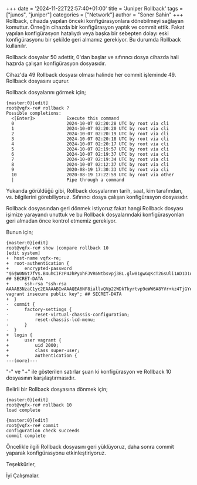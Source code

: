 +++
date = '2024-11-22T22:57:40+01:00'
title = 'Juniper Rollback'
tags = ["junos", "juniper"]
categories = ["Network"]
author = "Soner Sahin"
+++
Rollback, cihazda yapılan önceki konfigürasyonlara dönebilmeyi sağlayan komuttur. Örneğin cihazda bir konfigürasyon yaptık ve commit ettik. Fakat yapılan konfigürasyon hatalıydı veya başka bir sebepten dolayı eski konfigürasyonu bir şekilde geri almamız gerekiyor. Bu durumda Rollback kullanılır.

Rollback dosyalar 50 adettir, 0'dan başlar ve sıfırıncı dosya cihazda hali hazırda çalışan konfigürasyon dosyasıdır. 

Cihaz'da 49 Rollback dosyası olması halinde her commit işleminde 49. Rollback dosyasını uçurur.

Rollback dosyalarını görmek için;
```
{master:0}[edit]
root@vqfx-re# rollback ?             
Possible completions:
  <[Enter]>            Execute this command
  0                    2024-10-07 02:20:28 UTC by root via cli 
  1                    2024-10-07 02:20:20 UTC by root via cli 
  2                    2024-10-07 02:20:19 UTC by root via cli 
  3                    2024-10-07 02:20:18 UTC by root via cli 
  4                    2024-10-07 02:20:17 UTC by root via cli 
  5                    2024-10-07 02:19:57 UTC by root via cli 
  6                    2024-10-07 02:19:37 UTC by root via cli 
  7                    2024-10-07 02:19:34 UTC by root via cli 
  8                    2024-10-07 02:12:37 UTC by root via cli 
  9                    2020-08-19 17:30:33 UTC by root via cli 
  10                   2020-08-19 17:22:59 UTC by root via other 
  |                    Pipe through a command
```

Yukarıda görüldüğü gibi, Rollback dosyalarının tarih, saat, kim tarafından, vs. bilgilerini görebiliyoruz. Sıfırıncı dosya çalışan konfigürasyon dosyasıdır.

Rollback dosyasından geri dönmek istiyoruz fakat hangi Rollback dosyası işimize yarayandı unuttuk ve bu Rollback dosyalarındaki konfigürasyonları geri almadan önce kontrol etmemiz gerekiyor. 

Bunun için;

```
{master:0}[edit]
root@vqfx-re# show |compare rollback 10    
[edit system]
+  host-name vqfx-re;
+  root-authentication {
+      encrypted-password "$6$W0N6t7fV$.B4uhCIFzP4JhPyohFJVR6Ntbsvpj3BL.glw81gwGqKcT2GsUli1AD1D1oWa6hn0sSWZpi/Y1E9GAU9f3kCqV/"; ## SECRET-DATA
+      ssh-rsa "ssh-rsa AAAAB3NzaC1yc2EAAAABIwAAAQEA6NF8iallvQVp22WDkTkyrtvp9eWW6A8YVr+kz4TjGYe7gHzIw+niNltGEFHzD8+v1I2YJ6oXevct1YeS0o9HZyN1Q9qgCgzUFtdOKLv6IedplqoPkcmF0aYet2PkEDo3MlTBckFXPITAMzF8dJSIFo9D8HfdOV0IAdx4O7PtixWKn5y2hMNG0zQPyUecp4pzC6kivAIhyfHilFR61RGL+GPXQ2MWZWFYbAGjyiYJnAmCP3NOTd0jMZEnDkbUvxhMmBYSdETk1rRgm+R4LOzFUGaHqHDLKLX+FIPKcF96hrucXzcWyLbIbEgE98OHlnVYCzRdK8jlqm8tehUc9c9WhQ== vagrant insecure public key"; ## SECRET-DATA
+  }
-  commit {
-      factory-settings {
-          reset-virtual-chassis-configuration;
-          reset-chassis-lcd-menu;
-      }
-  }
+  login {
+      user vagrant {
+          uid 2000;
+          class super-user;
+          authentication {
---(more)---
```

"-" ve "+" ile gösterilen satırlar şuan ki konfigürasyon ve Rollback 10 dosyasının karşılaştırmasıdır.

Belirli bir Rollback dosyasına dönmek için;

```
{master:0}[edit]
root@vqfx-re# rollback 10 
load complete

{master:0}[edit]
root@vqfx-re# commit 
configuration check succeeds
commit complete
```

Öncelikle ilgili Rollback dosyasını geri yüklüyoruz, daha sonra commit yaparak konfigürasyonu etkinleştiriyoruz.

Teşekkürler,

İyi Çalışmalar.